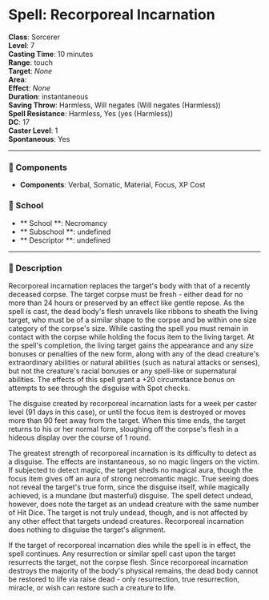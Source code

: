 
# Spell: Recorporeal Incarnation
**Class**: Sorcerer  
**Level**: 7  
**Casting Time**: 10 minutes  
**Range**: touch  
**Target**: _None_  
**Area**:   
**Effect**: _None_  
**Duration**: instantaneous  
**Saving Throw**: Harmless, Will negates (Will negates (Harmless))  
**Spell Resistance**: Harmless, Yes (yes (Harmless))  
**DC**: 17  
**Caster Level**: 1  
**Spontaneous**: Yes

---

### 🔮 Components
- **Components**: Verbal, Somatic, Material, Focus, XP Cost

### 🏫 School
- ** School **: Necromancy
- ** Subschool **: undefined
- ** Descriptor **: undefined
---

### 📜 Description
Recorporeal incarnation replaces the target's body with that of a recently deceased corpse. The target corpse must be fresh - either dead for no more than 24 hours or preserved by an effect like gentle repose. As the spell is cast, the dead body's flesh unravels like ribbons to sheath the living target, who must be of a similar shape to the corpse and be within one size category of the corpse's size. While casting the spell you must remain in contact with the corpse while holding the focus item to the living target. At the spell's completion, the living target gains the appearance and any size bonuses or penalties of the new form, along with any of the dead creature's extraordinary abilities or natural abilities (such as natural attacks or senses), but not the creature's racial bonuses or any spell-like or supernatural abilities. The effects of this spell grant a +20 circumstance bonus on attempts to see through the disguise with Spot checks.

The disguise created by recorporeal incarnation lasts for a week per caster level (91 days in this case), or until the focus item is destroyed or moves more than 90 feet away from the target. When this time ends, the target returns to his or her normal form, sloughing off the corpse's flesh in a hideous display over the course of 1 round.

The greatest strength of recorporeal incarnation is its difficulty to detect as a disguise. The effects are instantaneous, so no magic lingers on the victim. If subjected to detect magic, the target sheds no magical aura, though the focus item gives off an aura of strong necromantic magic. True seeing does not reveal the target's true form, since the disguise itself, while magically achieved, is a mundane (but masterful) disguise. The spell detect undead, however, does note the target as an undead creature with the same number of Hit Dice. The target is not truly undead, though, and is not affected by any other effect that targets undead creatures. Recorporeal incarnation does nothing to disguise the target's alignment.

If the target of recorporeal incarnation dies while the spell is in effect, the spell continues. Any resurrection or similar spell cast upon the target resurrects the target, not the corpse flesh. Since recorporeal incarnation destroys the majority of the body's physical remains, the dead body cannot be restored to life via raise dead - only resurrection, true resurrection, miracle, or wish can restore such a creature to life.
